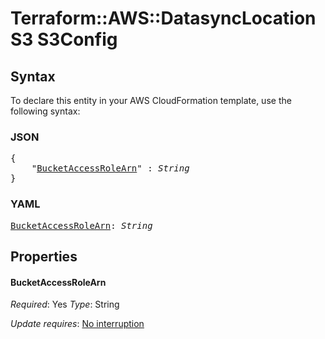 # Terraform::AWS::DatasyncLocationS3 S3Config

## Syntax

To declare this entity in your AWS CloudFormation template, use the following syntax:

### JSON

<pre>
{
    "<a href="#bucketaccessrolearn" title="BucketAccessRoleArn">BucketAccessRoleArn</a>" : <i>String</i>
}
</pre>

### YAML

<pre>
<a href="#bucketaccessrolearn" title="BucketAccessRoleArn">BucketAccessRoleArn</a>: <i>String</i>
</pre>

## Properties

#### BucketAccessRoleArn

_Required_: Yes
_Type_: String

_Update requires_: [No interruption](https://docs.aws.amazon.com/AWSCloudFormation/latest/UserGuide/using-cfn-updating-stacks-update-behaviors.html#update-no-interrupt)

